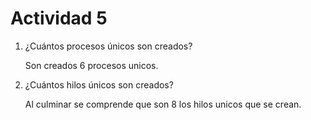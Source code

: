 # Actividad 5


1. ¿Cuántos procesos únicos son creados?
    
    Son creados 6 procesos unicos.


2. ¿Cuántos hilos únicos son creados?

    Al culminar se comprende que son 8 los hilos unicos que se crean.
